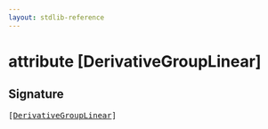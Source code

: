 ```yaml
---
layout: stdlib-reference
---
```


# attribute [DerivativeGroupLinear]

## Signature

<pre>
[<a href="/stdlib-reference/attributes/derivativegrouplinear-0af">DerivativeGroupLinear</a>]
</pre>

